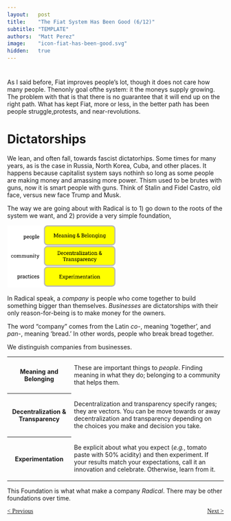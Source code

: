 ```yaml
---
layout:   post
title:    "The Fiat System Has Been Good (6/12)"
subtitle: "TEMPLATE"
authors:  "Matt Perez"
image:    "icon-fiat-has-been-good.svg"
hidden:   true
---
```


<div style="display:none; ">
 <p>Time for an alternative.</p>
</div>

<h1></h1>
 <p>As I said before, Fiat improves people&rsquo;s lot, though it does not care how many people. Thenonly goal ofthe system: it the moneys supply growing. The problem with that is that there is no guarantee that it will end up on the right path. What has kept Fiat, more or less, in the better path has been people struggle,protests, and near-revolutions.</p>

<h1>Dictatorships</h1>
 <p>We lean, and often fall, towards fascist dictatorhips. Some times for many years, as is the case in Russia, North Korea, Cuba, and other places. It happens because capitalist system says nothinh so long as some people are making money and amassing more power. Thism used to be brutes with guns, now it is smart people with guns. Think of Stalin and Fidel Castro, old face, versus new face Trump and Musk.</p>
 <p>The way we are going about with Radical is to 1) go down to the roots of the system we want, and 2) provide a very simple foundation,
  <div class='_center'>
   <img
    src='/assets/img/pic-the-radical-foundation.svg'
    width='50%'
    alt=''>
  </div>
 <p>In Radical speak, a <em>company</em> is people who come together to build something bigger than themselves. <em>Businesses</em> are dictatorships with their only reason-for-being is to make money for the owners.</p>
 <p>The word &ldquo;company&rdquo; comes from the Latin <em>co-</em>, meaning &lsquo;together&rsquo;, and <em>pan-</em>, meaning &lsquo;bread.&rsquo; In other words, people who break bread together.</p>
 <p>We distinguish companies from businesses.</p>
  <div class='_center'>
   <table class='_h2table'>
    <tr>
     <th>Meaning and Belonging</th>
     <td>
      <p>These are important things to <em>people</em>. Finding meaning in what they do; belonging to a community that helps them.</p>
     </td>
    </tr>
    <tr>
     <th>Decentralization & Transparency</th>
     <td>
      <p>Decentralization and transparency specify ranges; they are vectors. You can be move towards or away decentralization and transparency depending on the choices you make and decision you take.</p>
     </td>
    </tr>
    <tr>
     <th>Experimentation</th>
     <td>
      <p>Be explicit about what you expect (<em>e.g.</em>, tomato paste with 50% acidity) and then experiment. If your results match your expectations, call it an innovation and celebrate. Otherwise, learn from it.</p>
     </td>
    </tr>
   </table>
  </div>
 <p>This Foundation is what what make a company <em>Radical</em>. There may be other foundations over time.</p>

<div style="margin-bottom:1in; font-family: American Typewriter, serif; ">
 <span style="float:left; ">
  <a href="https://radicalcompanies.com/2024/12/08/the-fiat-system-has-been-good">&lt; Previous</a>
 </span>
 <span style="float:right; ">
  <a href="https://radicalcompanies.com/2024/12/10/the-fiat-system-has-been-good">Next &gt;</a>
 </span>
</div>